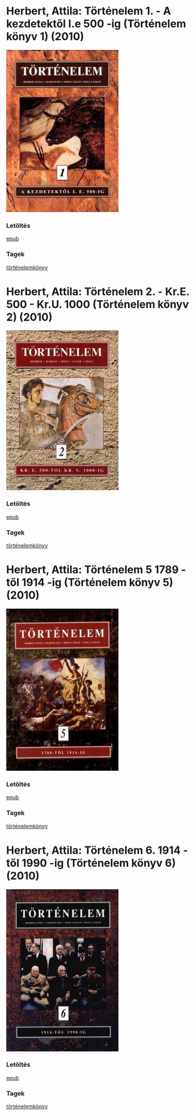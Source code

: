 # <a name="id_765">Herbert, Attila: Történelem 1. - A kezdetektől I.e 500 -ig (Történelem könyv 1) (2010)</a>
<img src="https://github.com/BercziSandor/calibre_lib/raw/main/libs/main/Herbert%2C%20Attila/Tortenelem%201.%20-%20A%20kezdetektol%20I.e%205%20%28765%29/cover.jpg" alt="cover" width="300"/>

### Letöltés
[epub](https://github.com/BercziSandor/calibre_lib/raw/main/libs/main/Herbert%2C%20Attila/Tortenelem%201.%20-%20A%20kezdetektol%20I.e%205%20%28765%29/Tortenelem%201.%20-%20A%20kezdetektol%20I%20-%20Herbert%2C%20Attila.epub)

### Tagek
[történelemkönyv](https://github.com/berczisandor/calibre_lib/libs/main/_details/_tags/történelemkönyv.md)

# <a name="id_766">Herbert, Attila: Történelem 2. - Kr.E. 500 - Kr.U. 1000 (Történelem könyv 2) (2010)</a>
<img src="https://github.com/BercziSandor/calibre_lib/raw/main/libs/main/Herbert%2C%20Attila/Tortenelem%202.%20-%20Kr.E.%20500%20-%20Kr.U.%201%20%28766%29/cover.jpg" alt="cover" width="300"/>

### Letöltés
[epub](https://github.com/BercziSandor/calibre_lib/raw/main/libs/main/Herbert%2C%20Attila/Tortenelem%202.%20-%20Kr.E.%20500%20-%20Kr.U.%201%20%28766%29/Tortenelem%202.%20-%20Kr.E.%20500%20-%20Kr.%20-%20Herbert%2C%20Attila.epub)

### Tagek
[történelemkönyv](https://github.com/berczisandor/calibre_lib/libs/main/_details/_tags/történelemkönyv.md)

# <a name="id_767">Herbert, Attila: Történelem 5 1789 -től 1914 -ig (Történelem könyv 5) (2010)</a>
<img src="https://github.com/BercziSandor/calibre_lib/raw/main/libs/main/Herbert%2C%20Attila/Tortenelem%205%201789%20-tol%201914%20-ig%20%28767%29/cover.jpg" alt="cover" width="300"/>

### Letöltés
[epub](https://github.com/BercziSandor/calibre_lib/raw/main/libs/main/Herbert%2C%20Attila/Tortenelem%205%201789%20-tol%201914%20-ig%20%28767%29/Tortenelem%205%201789%20-tol%201914%20-ig%20-%20Herbert%2C%20Attila.epub)

### Tagek
[történelemkönyv](https://github.com/berczisandor/calibre_lib/libs/main/_details/_tags/történelemkönyv.md)

# <a name="id_768">Herbert, Attila: Történelem 6. 1914 -től 1990 -ig (Történelem könyv 6) (2010)</a>
<img src="https://github.com/BercziSandor/calibre_lib/raw/main/libs/main/Herbert%2C%20Attila/Tortenelem%206.%201914%20-tol%201990%20-ig%20%28768%29/cover.jpg" alt="cover" width="300"/>

### Letöltés
[epub](https://github.com/BercziSandor/calibre_lib/raw/main/libs/main/Herbert%2C%20Attila/Tortenelem%206.%201914%20-tol%201990%20-ig%20%28768%29/Tortenelem%206.%201914%20-tol%201990%20-i%20-%20Herbert%2C%20Attila.epub)

### Tagek
[történelemkönyv](https://github.com/berczisandor/calibre_lib/libs/main/_details/_tags/történelemkönyv.md)

